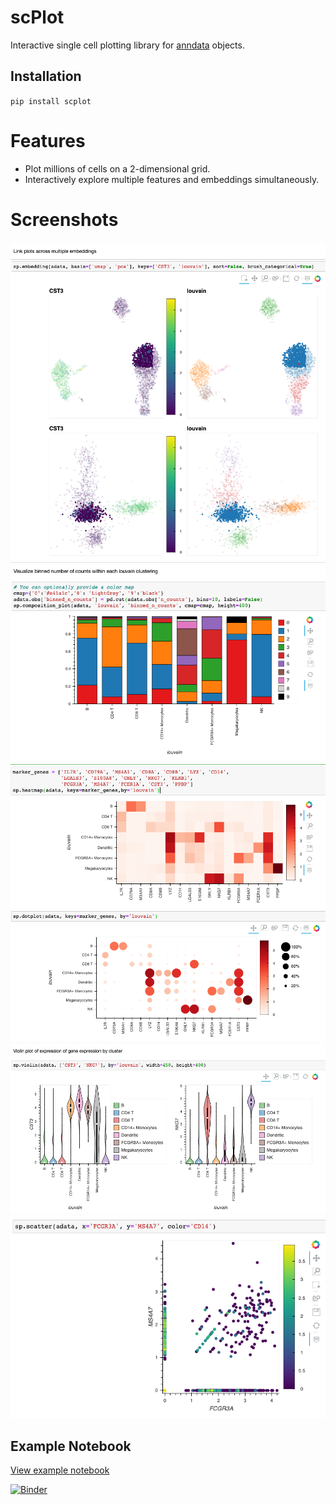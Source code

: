 # scPlot

Interactive single cell plotting library for [anndata](https://anndata.readthedocs.io/) objects.

## Installation
`pip install scplot`

# Features
 - Plot millions of cells on a 2-dimensional grid.
 - Interactively explore multiple features and embeddings simultaneously.

# Screenshots
![embedding](https://github.com/klarman-cell-observatory/scPlot/raw/master/images/embedding.png)
![composition_plot](https://github.com/klarman-cell-observatory/scPlot/raw/master/images/composition_plot.png)
![heatmap](https://github.com/klarman-cell-observatory/scPlot/raw/master/images/heatmap.png)
![dotplot](https://github.com/klarman-cell-observatory/scPlot/raw/master/images/dotplot.png)
![violin](https://github.com/klarman-cell-observatory/scPlot/raw/master/images/violin.png)
![scatter](https://github.com/klarman-cell-observatory/scPlot/raw/master/images/scatter.png)

## Example Notebook
[View example notebook](https://nbviewer.jupyter.org/github/klarman-cell-observatory/scPlot/blob/master/notebooks/scplot.ipynb?flush_cache=true)

[![Binder](https://mybinder.org/badge_logo.svg)](https://mybinder.org/v2/gh/klarman-cell-observatory/scPlot/master)


